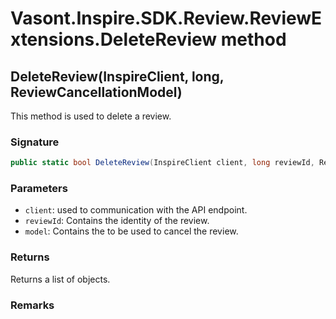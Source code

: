 # Vasont.Inspire.SDK.Review.ReviewExtensions.DeleteReview method
## DeleteReview(InspireClient, long, ReviewCancellationModel)
This method is used to delete a review.

### Signature
```csharp
public static bool DeleteReview(InspireClient client, long reviewId, ReviewCancellationModel model)
```
### Parameters
- `client`: used to communication with the API endpoint.
- `reviewId`: Contains the identity of the review.
- `model`: Contains the  to be used to cancel the review.

### Returns
Returns a list of  objects.
### Remarks

